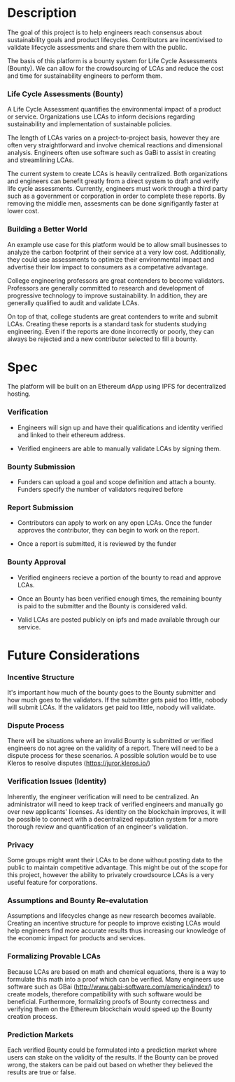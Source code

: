 # Description

The goal of this project is to help engineers reach consensus about sustainability goals and product lifecycles. Contributors are incentivised to validate lifecycle assessments and share them with the public.

The basis of this platform is a bounty system for Life Cycle Assessments (Bounty). We can allow for the crowdsourcing of LCAs and reduce the cost and time for sustainability engineers to perform them.

### Life Cycle Assessments (Bounty)

A Life Cycle Assessment quantifies the environmental impact of a product or service. Organizations use LCAs to inform decisions regarding sustainability and implementation of sustainable policies.

The length of LCAs varies on a project-to-project basis, however they are often very straightforward and involve chemical reactions and dimensional analysis. Engineers often use software such as GaBi to assist in creating and streamlining LCAs.

The current system to create LCAs is heavily centralized. Both organizations and engineers can benefit greatly from a direct system to draft and verify life cycle assessments. Currently, engineers must work through a third party such as a government or corporation in order to complete these reports. By removing the middle men, assesments can be done signifigantly faster at lower cost.

### Building a Better World

An example use case for this platform would be to allow small businesses to analyze the carbon footprint of their service at a very low cost. Additionally, they could use assessments to optimize their environmental impact and advertise their low impact to consumers as a competative advantage.

College engineering professors are great contenders to become validators. Professors are generally committed to research and development of progressive technology to improve sustainability. In addition, they are generally qualified to audit and validate LCAs.

On top of that, college students are great contenders to write and submit LCAs. Creating these reports is a standard task for students studying engineering. Even if the reports are done incorrectly or poorly, they can always be rejected and a new contributor selected to fill a bounty.

# Spec

The platform will be built on an Ethereum dApp using IPFS for decentralized hosting.

### Verification

* Engineers will sign up and have their qualifications and identity verified and linked to their ethereum address.

* Verified engineers are able to manually validate LCAs by signing them.

### Bounty Submission

* Funders can upload a goal and scope definition and attach a bounty. Funders specify the number of validators required before 

### Report Submission

* Contributors can apply to work on any open LCAs. Once the funder approves the contributor, they can begin to work on the report.

* Once a report is submitted, it is reviewed by the funder

### Bounty Approval

* Verified engineers recieve a portion of the bounty to read and approve LCAs.

* Once an Bounty has been verified enough times, the remaining bounty is paid to the submitter and the Bounty is considered valid.

* Valid LCAs are posted publicly on ipfs and made available through our service.

# Future Considerations

### Incentive Structure

It's important how much of the bounty goes to the Bounty submitter and how much goes to the validators. If the submitter gets paid too little, nobody will submit LCAs. If the validators get paid too little, nobody will validate.

### Dispute Process

There will be situations where an invalid Bounty is submitted or verified engineers do not agree on the validity of a report. There will need to be a dispute process for these scenarios. A possible solution would be to use Kleros to resolve disputes (https://juror.kleros.io/)

### Verification Issues (Identity)

Inherently, the engineer verification will need to be centralized. An administrator will need to keep track of verified engineers and manually go over new applicants' licenses. As identity on the blockchain improves, it will be possible to connect with a decentralized reputation system for a more thorough review and quantification of an engineer's validation.

### Privacy

Some groups might want their LCAs to be done without posting data to the public to maintain competitive advantage. This might be out of the scope for this project, however the ability to privately crowdsource LCAs is a very useful feature for corporations.

### Assumptions and Bounty Re-evalutation

Assumptions and lifecycles change as new research becomes available. Creating an incentive structure for people to improve existing LCAs would help engineers find more accurate results thus increasing our knowledge of the economic impact for products and services.

### Formalizing Provable LCAs

Because LCAs are based on math and chemical equations, there is a way to formulate this math into a proof which can be verified. Many engineers use software such as GBai (http://www.gabi-software.com/america/index/) to create models, therefore compatibility with such software would be beneficial. Furthermore, formalizing proofs of Bounty correctness and verifying them on the Ethereum blockchain would speed up the Bounty creation process.

### Prediction Markets

Each verified Bounty could be formulated into a prediction market where users can stake on the validity of the results. If the Bounty can be proved wrong, the stakers can be paid out based on whether they believed the results are true or false.

